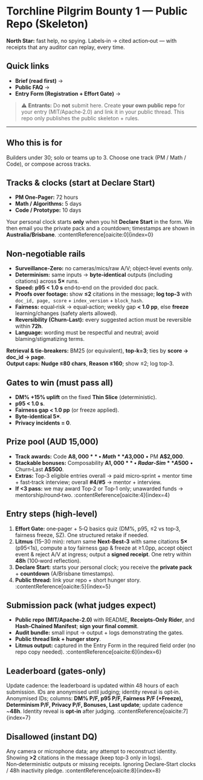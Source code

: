 # Torchline Pilgrim Bounty 1 — Public Repo (Skeleton)

**North Star:** fast help, no spying. Labels‑in → cited action‑out — with receipts that any auditor can replay, every time.

## Quick links
- **Brief (read first)** → <ADD LINK>
- **Public FAQ** → <ADD LINK>
- **Entry Form (Registration + Effort Gate)** → <ADD LINK>

> ⚠️ **Entrants:** Do **not** submit here. Create **your own public repo** for your entry (MIT/Apache‑2.0) and link it in your public thread. This repo only publishes the public skeleton + rules.

---

## Who this is for
Builders under 30; solo or teams up to 3. Choose one track (PM / Math / Code), or compose across tracks.

## Tracks & clocks (start at **Declare Start**)
- **PM One‑Pager:** 72 hours
- **Math / Algorithms:** 5 days
- **Code / Prototype:** 10 days

Your personal clock starts **only** when you hit **Declare Start** in the form. We then email you the private pack and a countdown; timestamps are shown in **Australia/Brisbane**. :contentReference[oaicite:0]{index=0}

## Non‑negotiable rails
- **Surveillance‑Zero:** no cameras/mics/raw A/V; object‑level events only.  
- **Determinism:** same inputs → **byte‑identical** outputs (including citations) across **5×** runs.  
- **Speed:** **p95 < 1.0 s** end‑to‑end on the provided doc pack.  
- **Proofs over footage:** show **≤2** citations in the message; **log top‑3** with `doc_id, page, score` + `index_version` + `block_hash`.  
- **Fairness:** equal‑risk → equal‑action; weekly gap **< 1.0 pp**, else **freeze** learning/changes (safety alerts allowed).  
- **Reversibility (Churn‑Last):** every suggested action must be reversible within **72h**.  
- **Language:** wording must be respectful and neutral; avoid blaming/stigmatizing terms. 

**Retrieval & tie‑breakers:** BM25 (or equivalent), **top‑k=3**; ties by **score → doc_id → page**.  
**Output caps:** **Nudge ≤80 chars**, **Reason ≤160**; show ≤2; log top‑3. 

## Gates to win (must pass all)
- **DM% +15% uplift** on the fixed **Thin Slice** (deterministic).  
- **p95 < 1.0 s**.  
- **Fairness gap < 1.0 pp** (or freeze applied).  
- **Byte‑identical 5×**.  
- **Privacy incidents = 0**. 

## Prize pool (AUD 15,000)
- **Track awards:** Code **A$8,000** • Math **A$3,000** • PM **A$2,000**.  
- **Stackable bonuses:** Composability **A$1,000** • Radar‑Sim **A$500** • Churn‑Last **A$500**.  
- **Extras:** Top‑3 eligible entries overall → paid micro‑sprint + mentor time + fast‑track interview; overall **#4/#5** → mentor + interview.  
- **If <3 pass:** we may award Top‑2 or Top‑1 only; unawarded funds → mentorship/round‑two. :contentReference[oaicite:4]{index=4}

## Entry steps (high‑level)
1) **Effort Gate:** one‑pager + 5‑Q basics quiz (DM%, p95, ≤2 vs top‑3, fairness freeze, SZ). One structured retake if needed.  
2) **Litmus** (15–30 min): return same **Next‑Best‑3** with same citations **5×** (p95<1s), compute a toy fairness gap & freeze at ≥1.0pp, accept object event & reject A/V at ingress; output a **signed receipt**. One retry within **48h** (100‑word reflection).  
3) **Declare Start:** starts your personal clock; you receive the **private pack** + **countdown** (A/Brisbane timestamps).  
4) **Public thread:** link your repo + short hunger story. :contentReference[oaicite:5]{index=5}

## Submission pack (what judges expect)
- **Public repo (MIT/Apache‑2.0)** with README, **Receipts‑Only Rider**, and **Hash‑Chained Manifest**; **sign your final commit**.  
- **Audit bundle:** small input → output + logs demonstrating the gates.  
- **Public thread link + hunger story**.  
- **Litmus output:** captured in the Entry Form in the required field order (no repo copy needed). :contentReference[oaicite:6]{index=6}

## Leaderboard (gates‑only)
Update cadence: the leaderboard is updated within 48 hours of each submission. IDs are anonymised until judging; identity reveal is opt‑in.
Anonymised IDs; columns: **DM% P/F, p95 P/F, Fairness P/F (+Freeze), Determinism P/F, Privacy P/F, Bonuses, Last update**; update cadence ~**48h**. Identity reveal is **opt‑in** after judging. :contentReference[oaicite:7]{index=7}

## Disallowed (instant DQ)
Any camera or microphone data; any attempt to reconstruct identity.  
Showing **>2** citations in the message (keep top‑3 only in logs).  
Non‑deterministic outputs or missing receipts. Ignoring Declare‑Start clocks / 48h inactivity pledge. :contentReference[oaicite:8]{index=8}
